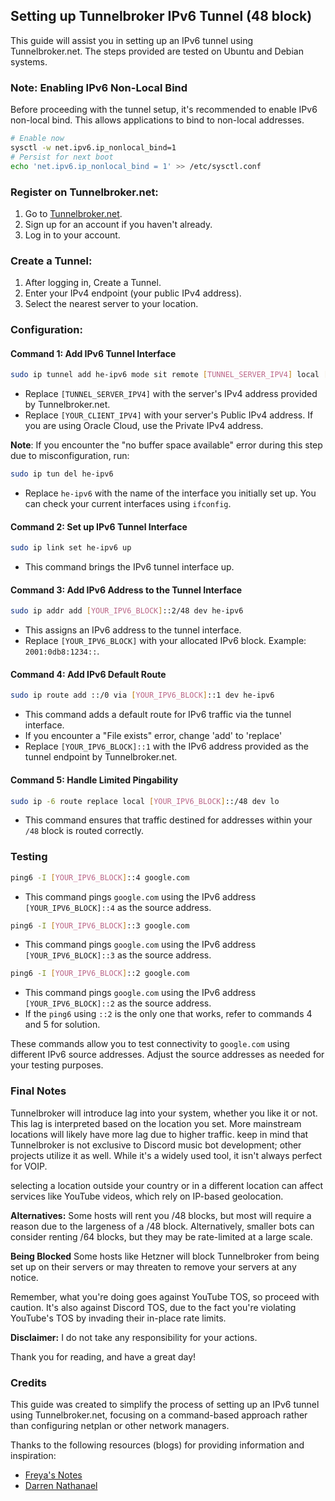 ## Setting up Tunnelbroker IPv6 Tunnel (48 block)

This guide will assist you in setting up an IPv6 tunnel using Tunnelbroker.net. The steps provided are tested on Ubuntu and Debian systems.

### Note: Enabling IPv6 Non-Local Bind

Before proceeding with the tunnel setup, it's recommended to enable IPv6 non-local bind. This allows applications to bind to non-local addresses.

```bash
# Enable now
sysctl -w net.ipv6.ip_nonlocal_bind=1
# Persist for next boot
echo 'net.ipv6.ip_nonlocal_bind = 1' >> /etc/sysctl.conf
```

### Register on Tunnelbroker.net:

1. Go to [Tunnelbroker.net](https://www.tunnelbroker.net).
2. Sign up for an account if you haven't already.
3. Log in to your account.

### Create a Tunnel:

1. After logging in, Create a Tunnel.
2. Enter your IPv4 endpoint (your public IPv4 address).
3. Select the nearest server to your location.

### Configuration:

#### Command 1: Add IPv6 Tunnel Interface

```bash
sudo ip tunnel add he-ipv6 mode sit remote [TUNNEL_SERVER_IPV4] local [YOUR_CLIENT_IPV4] ttl 255
```

- Replace `[TUNNEL_SERVER_IPV4]` with the server's IPv4 address provided by Tunnelbroker.net.
- Replace `[YOUR_CLIENT_IPV4]` with your server's Public IPv4 address. If you are using Oracle Cloud, use the Private IPv4 address.

**Note**: If you encounter the "no buffer space available" error during this step due to misconfiguration, run:

```bash
sudo ip tun del he-ipv6
```
- Replace `he-ipv6` with the name of the interface you initially set up. You can check your current interfaces using `ifconfig`.

#### Command 2: Set up IPv6 Tunnel Interface

```bash
sudo ip link set he-ipv6 up
```

- This command brings the IPv6 tunnel interface up.

#### Command 3: Add IPv6 Address to the Tunnel Interface

```bash
sudo ip addr add [YOUR_IPV6_BLOCK]::2/48 dev he-ipv6
```

- This assigns an IPv6 address to the tunnel interface.
- Replace `[YOUR_IPV6_BLOCK]` with your allocated IPv6 block. Example: `2001:0db8:1234::`.

#### Command 4: Add IPv6 Default Route

```bash
sudo ip route add ::/0 via [YOUR_IPV6_BLOCK]::1 dev he-ipv6
```

- This command adds a default route for IPv6 traffic via the tunnel interface.
- If you encounter a "File exists" error, change 'add' to 'replace'
- Replace `[YOUR_IPV6_BLOCK]::1` with the IPv6 address provided as the tunnel endpoint by Tunnelbroker.net.

#### Command 5: Handle Limited Pingability

```bash
sudo ip -6 route replace local [YOUR_IPV6_BLOCK]::/48 dev lo
```

- This command ensures that traffic destined for addresses within your `/48` block is routed correctly.

### Testing 

```bash
ping6 -I [YOUR_IPV6_BLOCK]::4 google.com
```
- This command pings `google.com` using the IPv6 address `[YOUR_IPV6_BLOCK]::4` as the source address.

```bash
ping6 -I [YOUR_IPV6_BLOCK]::3 google.com
```
- This command pings `google.com` using the IPv6 address `[YOUR_IPV6_BLOCK]::3` as the source address.

```bash
ping6 -I [YOUR_IPV6_BLOCK]::2 google.com
```
- This command pings `google.com` using the IPv6 address `[YOUR_IPV6_BLOCK]::2` as the source address.
- If the `ping6` using `::2` is the only one that works, refer to commands 4 and 5 for solution. 

These commands allow you to test connectivity to `google.com` using different IPv6 source addresses. Adjust the source addresses as needed for your testing purposes. 


### Final Notes

Tunnelbroker will introduce lag into your system, whether you like it or not. This lag is interpreted based on the location you set. More mainstream locations will likely have more lag due to higher traffic. keep in mind that Tunnelbroker is not exclusive to Discord music bot development; other projects utilize it as well. While it's a widely used tool, it isn't always perfect for VOIP.

selecting a location outside your country or in a different location can affect services like YouTube videos, which rely on IP-based geolocation.

**Alternatives:** Some hosts will rent you /48 blocks, but most will require a reason due to the largeness of a /48 block. Alternatively, smaller bots can consider renting /64 blocks, but they may be rate-limited at a large scale. 

**Being Blocked** Some hosts like Hetzner will block Tunnelbroker from being set up on their servers or may threaten to remove your servers at any notice.

Remember, what you're doing goes against YouTube TOS, so proceed with caution. It's also against Discord TOS, due to the fact you're violating YouTube's TOS by invading their in-place rate limits.

**Disclaimer:** I do not take any responsibility for your actions.

Thank you for reading, and have a great day!


### Credits

This guide was created to simplify the process of setting up an IPv6 tunnel using Tunnelbroker.net, focusing on a command-based approach rather than configuring netplan or other network managers.

Thanks to the following resources (blogs) for providing information and inspiration:

- [Freya's Notes](https://blog.arbjerg.dev/2020/3/tunnelbroker-with-lavalink) 
- [Darren Nathanael](https://blog.darrennathanael.com/post/tunnelbroker-lavalink-netplan/) 
